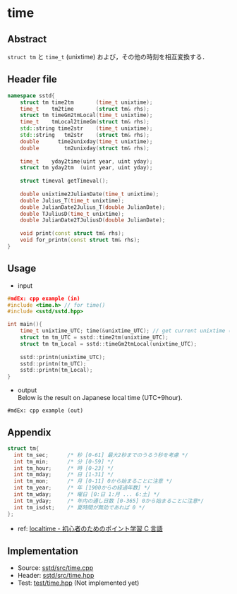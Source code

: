 # time
## Abstract
```struct tm``` と ```time_t``` (unixtime) および，その他の時刻を相互変換する．

## Header file
```c++
namespace sstd{
    struct tm time2tm       (time_t unixtime);
    time_t    tm2time       (struct tm& rhs);
    struct tm timeGm2tmLocal(time_t unixtime);
    time_t    tmLocal2timeGm(struct tm& rhs);
    std::string time2str    (time_t unixtime);
    std::string   tm2str    (struct tm& rhs);
    double      time2unixday(time_t unixtime);
    double        tm2unixday(struct tm& rhs);
    
    time_t    yday2time(uint year, uint yday);
    struct tm yday2tm  (uint year, uint yday);
    
    struct timeval getTimeval();
    
    double unixtime2JulianDate(time_t unixtime);
    double Julius_T(time_t unixtime);
    double JulianDate2Julius_T(double JulianDate);
    double TJuliusD(time_t unixtime);
    double JulianDate2TJuliusD(double JulianDate);
    
    void print(const struct tm& rhs);
    void for_printn(const struct tm& rhs);
}
```

## Usage
- input
```cpp
#mdEx: cpp example (in)
#include <time.h> // for time()
#include <sstd/sstd.hpp>

int main(){
    time_t unixtime_UTC; time(&unixtime_UTC); // get current unixtime (UTC)
    struct tm tm_UTC = sstd::time2tm(unixtime_UTC);
    struct tm tm_Local = sstd::timeGm2tmLocal(unixtime_UTC);
    
    sstd::printn(unixtime_UTC);
    sstd::printn(tm_UTC);
    sstd::printn(tm_Local);
}
```
- output  
Below is the result on Japanese local time (UTC+9hour).
```
#mdEx: cpp example (out)
```

## Appendix
```c++
struct tm{
  int tm_sec;      /* 秒 [0-61] 最大2秒までのうるう秒を考慮 */
  int tm_min;      /* 分 [0-59] */
  int tm_hour;     /* 時 [0-23] */
  int tm_mday;     /* 日 [1-31] */
  int tm_mon;      /* 月 [0-11] 0から始まることに注意 */
  int tm_year;     /* 年 [1900からの経過年数] */
  int tm_wday;     /* 曜日 [0:日 1:月 ... 6:土] */
  int tm_yday;     /* 年内の通し日数 [0-365] 0から始まることに注意*/
  int tm_isdst;    /* 夏時間が無効であれば 0 */
};
```

- ref: [localtime - 初心者のためのポイント学習 C 言語](http://www9.plala.or.jp/sgwr-t/lib/localtime.html)

## Implementation
- Source: [sstd/src/time.cpp](https://github.com/admiswalker/SubStandardLibrary-SSTD-/blob/master/sstd/src/time.cpp)
- Header: [sstd/src/time.hpp](https://github.com/admiswalker/SubStandardLibrary-SSTD-/blob/master/sstd/src/time.hpp)
- Test: [test/time.hpp](https://github.com/admiswalker/SubStandardLibrary-SSTD-/blob/master/test/time.hpp) (Not implemented yet)
